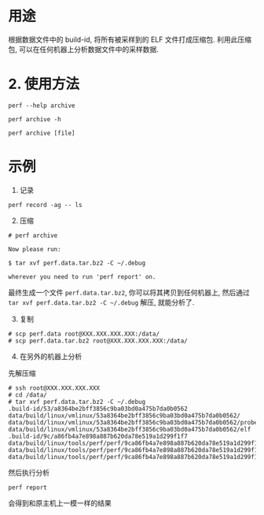 
# 用途

根据数据文件中的 build-id, 将所有被采样到的 ELF 文件打成压缩包. 利用此压缩包, 可以在任何机器上分析数据文件中的采样数据.

# 2. 使用方法


```
perf --help archive
```

```
perf archive -h
```

```
perf archive [file]
```

# 示例

1. 记录

```
perf record -ag -- ls
```

2. 压缩

```
# perf archive

Now please run:

$ tar xvf perf.data.tar.bz2 -C ~/.debug

wherever you need to run 'perf report' on.
```

最终生成一个文件 `perf.data.tar.bz2`, 你可以将其拷贝到任何机器上, 然后通过 `tar xvf perf.data.tar.bz2 -C ~/.debug` 解压, 就能分析了.

3. 复制

```
# scp perf.data root@XXX.XXX.XXX.XXX:/data/
# scp perf.data.tar.bz2 root@XXX.XXX.XXX.XXX:/data/
```

4. 在另外的机器上分析

先解压缩

```
# ssh root@XXX.XXX.XXX.XXX
# cd /data/
# tar xvf perf.data.tar.bz2 -C ~/.debug
.build-id/53/a8364be2bff3856c9ba03bd0a475b7da0b0562
data/build/linux/vmlinux/53a8364be2bff3856c9ba03bd0a475b7da0b0562/
data/build/linux/vmlinux/53a8364be2bff3856c9ba03bd0a475b7da0b0562/probes
data/build/linux/vmlinux/53a8364be2bff3856c9ba03bd0a475b7da0b0562/elf
.build-id/9c/a86fb4a7e898a887b620da78e519a1d299f1f7
data/build/linux/tools/perf/perf/9ca86fb4a7e898a887b620da78e519a1d299f1f7/
data/build/linux/tools/perf/perf/9ca86fb4a7e898a887b620da78e519a1d299f1f7/probes
data/build/linux/tools/perf/perf/9ca86fb4a7e898a887b620da78e519a1d299f1f7/elf
```

然后执行分析

```
perf report
```

会得到和原主机上一模一样的结果